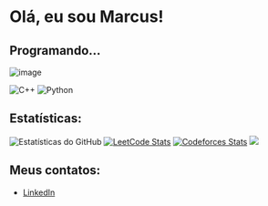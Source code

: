 # Olá, eu sou Marcus!

## Programando...

![image](https://github.com/Marcux777/Marcux777/assets/77116012/a37f8a65-56a9-41fc-9d5b-6bb2b3eb0840)



![C++](https://img.shields.io/badge/-C%2B%2B-00599C?style=flat-square&logo=c%2B%2B&logoColor=white)
![Python](https://img.shields.io/badge/-Python-3776AB?style=flat-square&logo=Python&logoColor=white)

## Estatísticas:

![Estatísticas do GitHub](https://github-readme-stats.vercel.app/api?username=Marcux777&show_icons=true&theme=dracula)
[![LeetCode Stats](https://leetcard.jacoblin.cool/Marcux777?theme=dark&font=Domine&ext=heatmap)](https://leetcode.com/u/Marcux777/)
[![Codeforces Stats](https://codeforces-readme-stats.vercel.app/api/card?username=marcus777)](https://codeforces.com/profile/marcus777)
[![](https://atcoder-stats-git-main-akmhmgc.vercel.app/api?username=Marcux777)](https://github.com/Marcux777/atcoder-stats)
## Meus contatos:

- [LinkedIn](https://www.linkedin.com/in/marcus-silva-85524a180/)
